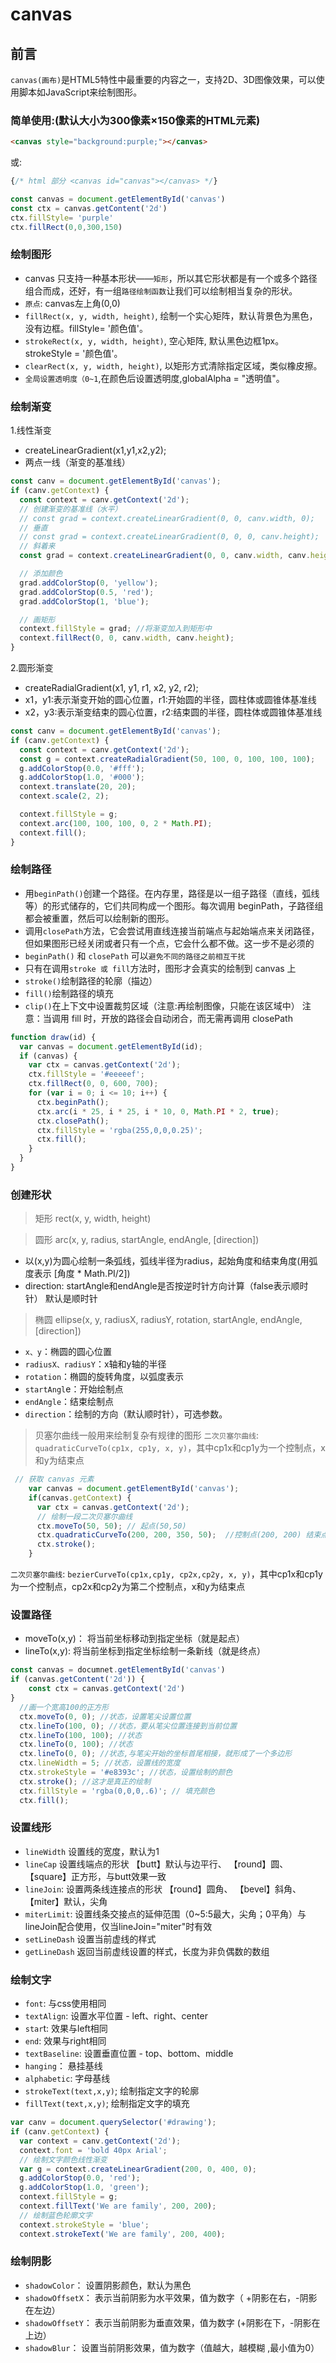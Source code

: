 # canvas

## 前言

`canvas(画布)`是HTML5特性中最重要的内容之一，支持2D、3D图像效果，可以使用脚本如JavaScript来绘制图形。

### 简单使用:(默认大小为300像素×150像素的HTML元素)
```html
<canvas style="background:purple;"></canvas>
```

或:
```js
{/* html 部分 <canvas id="canvas"></canvas> */}

const canvas = document.getElementById('canvas')
const ctx = canvas.getContent('2d')
ctx.fillStyle= 'purple'
ctx.fillRect(0,0,300,150)
```

### 绘制图形
- canvas 只支持一种基本形状――`矩形`，所以其它形状都是有一个或多个路径组合而成，还好，有一组`路径绘制函数`让我们可以绘制相当复杂的形状。
- `原点`: canvas左上角(0,0)
- `fillRect(x, y, width, height)`, 绘制一个实心矩阵，默认背景色为黑色，没有边框。fillStyle= '颜色值'。
- `strokeRect(x, y, width, height)`, 空心矩阵, 默认黑色边框1px。 strokeStyle = '颜色值'。
- `clearRect(x, y, width, height)`, 以矩形方式清除指定区域，类似橡皮擦。
- `全局设置透明度（0~1`,在颜色后设置透明度,globalAlpha = "透明值"。

### 绘制渐变

1.线性渐变
+ createLinearGradient(x1,y1,x2,y2);
+ 两点一线（渐变的基准线）
```js
const canv = document.getElementById('canvas');
if (canv.getContext) {
  const context = canv.getContext('2d');
  // 创建渐变的基准线（水平）
  // const grad = context.createLinearGradient(0, 0, canv.width, 0);
  // 垂直
  // const grad = context.createLinearGradient(0, 0, 0, canv.height);
  // 斜着来
  const grad = context.createLinearGradient(0, 0, canv.width, canv.height);

  // 添加颜色
  grad.addColorStop(0, 'yellow');
  grad.addColorStop(0.5, 'red');
  grad.addColorStop(1, 'blue');

  // 画矩形
  context.fillStyle = grad; //将渐变加入到矩形中
  context.fillRect(0, 0, canv.width, canv.height);
}
```

2.圆形渐变
+ createRadialGradient(x1, y1, r1, x2, y2, r2);
+ x1，y1:表示渐变开始的圆心位置，r1:开始圆的半径，圆柱体或圆锥体基准线
+ x2，y3:表示渐变结束的圆心位置，r2:结束圆的半径，圆柱体或圆锥体基准线
```js
const canv = document.getElementById('canvas');
if (canv.getContext) {
  const context = canv.getContext('2d');
  const g = context.createRadialGradient(50, 100, 0, 100, 100, 100);
  g.addColorStop(0.0, '#fff');
  g.addColorStop(1.0, '#000');
  context.translate(20, 20);
  context.scale(2, 2);

  context.fillStyle = g;
  context.arc(100, 100, 100, 0, 2 * Math.PI);
  context.fill();
}
```

### 绘制路径  
+ 用`beginPath()`创建一个路径。在内存里，路径是以一组子路径（直线，弧线等）的形式储存的，它们共同构成一个图形。每次调用 beginPath，子路径组都会被重置，然后可以绘制新的图形。
+ 调用`closePath`方法，它会尝试用直线连接当前端点与起始端点来关闭路径，但如果图形已经关闭或者只有一个点，它会什么都不做。这一步不是必须的
+ `beginPath()` 和 `closePath` 可以`避免不同的路径之前相互干扰`
+ 只有在调用`stroke 或 fill`方法时，图形才会真实的绘制到 canvas 上
+ `stroke()`绘制路径的轮廓（描边）
+ `fill()`绘制路径的填充
+ `clip()`在上下文中设置裁剪区域（注意:再绘制图像，只能在该区域中）
注意：当调用 fill 时，开放的路径会自动闭合，而无需再调用 closePath

```js
function draw(id) {
  var canvas = document.getElementById(id);
  if (canvas) {
    var ctx = canvas.getContext('2d');
    ctx.fillStyle = '#eeeeef';
    ctx.fillRect(0, 0, 600, 700);
    for (var i = 0; i <= 10; i++) {
      ctx.beginPath();
      ctx.arc(i * 25, i * 25, i * 10, 0, Math.PI * 2, true);
      ctx.closePath();
      ctx.fillStyle = 'rgba(255,0,0,0.25)';
      ctx.fill();
    }
  }
}
```

### 创建形状

> 矩形 rect(x, y, width, height)

> 圆形 arc(x, y, radius, startAngle, endAngle, [direction])
+ 以(x,y)为圆心绘制一条弧线，弧线半径为radius，起始角度和结束角度(用弧度表示 [角度 * Math.PI/2])
+ direction: startAngle和endAngle是否按逆时针方向计算（false表示顺时针） 默认是顺时针

> 椭圆 ellipse(x, y, radiusX, radiusY, rotation, startAngle, endAngle, [direction])
+ `x、y`：椭圆的圆心位置
+ `radiusX、radiusY`：x轴和y轴的半径
+ `rotation`：椭圆的旋转角度，以弧度表示
+ `startAngl`e：开始绘制点
+ `endAngle`：结束绘制点
+ `direction`：绘制的方向（默认顺时针），可选参数。

> 贝塞尔曲线一般用来绘制复杂有规律的图形
`二次贝塞尔曲线`: `quadraticCurveTo(cp1x, cp1y, x, y)`，其中cp1x和cp1y为一个控制点，x和y为结束点

```js
 // 获取 canvas 元素
    var canvas = document.getElementById('canvas');
    if(canvas.getContext) {
      var ctx = canvas.getContext('2d');
      // 绘制一段二次贝塞尔曲线 
      ctx.moveTo(50, 50); // 起点(50,50)
      ctx.quadraticCurveTo(200, 200, 350, 50);  //控制点(200, 200) 结束点(350, 50)
      ctx.stroke();
    }
```

`二次贝塞尔曲线`: `bezierCurveTo(cp1x,cp1y, cp2x,cp2y, x, y)`，其中cp1x和cp1y为一个控制点，cp2x和cp2y为第二个控制点，x和y为结束点



### 设置路径
+ moveTo(x,y)： 将当前坐标移动到指定坐标（就是起点）
+ lineTo(x,y): 将当前坐标到指定坐标绘制一条新线（就是终点）

```js
const canvas = documnet.getElementById('canvas')
if (canvas.getContent('2d')) {
    const ctx = canvas.getContext('2d')
}
  //画一个宽高100的正方形 
  ctx.moveTo(0, 0); //状态，设置笔尖设置位置
  ctx.lineTo(100, 0); //状态，要从笔尖位置连接到当前位置
  ctx.lineTo(100, 100); //状态
  ctx.lineTo(0, 100); //状态
  ctx.lineTo(0, 0); //状态,与笔尖开始的坐标首尾相接，就形成了一个多边形
  ctx.lineWidth = 5; //状态，设置线的宽度
  ctx.strokeStyle = '#e8393c'; //状态，设置绘制的颜色
  ctx.stroke(); //这才是真正的绘制
  ctx.fillStyle = 'rgba(0,0,0,.6)'; // 填充颜色
  ctx.fill();
```


### 设置线形
+ `lineWidth` 设置线的宽度，默认为1
+ `lineCap` 设置线端点的形状 【butt】默认与边平行、 【round】圆、 【square】正方形，与butt效果一致
+ `lineJoin`: 设置两条线连接点的形状 【round】圆角、 【bevel】斜角、 【miter】默认，尖角
+ `miterLimit`: 设置线条交接点的延伸范围（0~5:5最大，尖角；0平角）与lineJoin配合使用，仅当lineJoin="miter"时有效
+ `setLineDash` 设置当前虚线的样式
+ `getLineDash` 返回当前虚线设置的样式，长度为非负偶数的数组

### 绘制文字
+ `font`: 与css使用相同
+ `textAlign`: 设置水平位置 - left、right、center
+ `star`t: 效果与left相同
+ `end`: 效果与right相同
+ `textBaseline`: 设置垂直位置 - top、bottom、middle
+ `hanging`： 悬挂基线
+ `alphabetic`: 字母基线
+ `strokeText(text,x,y)`; 绘制指定文字的轮廓
+ `fillText(text,x,y)`; 绘制指定文字的填充

```js
var canv = document.querySelector('#drawing');
if (canv.getContext) {
  var context = canv.getContext('2d');
  context.font = 'bold 40px Arial';
  // 绘制文字颜色线性渐变
  var g = context.createLinearGradient(200, 0, 400, 0);
  g.addColorStop(0.0, 'red');
  g.addColorStop(1.0, 'green');
  context.fillStyle = g;
  context.fillText('We are family', 200, 200);
  // 绘制蓝色轮廓文字
  context.strokeStyle = 'blue';
  context.strokeText('We are family', 200, 400);
```

### 绘制阴影
+ `shadowColor`： 设置阴影颜色，默认为黑色
+ `shadowOffsetX`： 表示当前阴影为水平效果，值为数字（ +阴影在右，-阴影在左边）
+ `shadowOffsetY`： 表示当前阴影为垂直效果，值为数字 (+阴影在下，-阴影在上边）
+ `shadowBlur`： 设置当前阴影效果，值为数字（值越大，越模糊 ,最小值为0）

